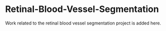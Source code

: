 # Retinal-Blood-Vessel-Segmentation
Work related to the retinal blood vessel segmentation project is added here.
